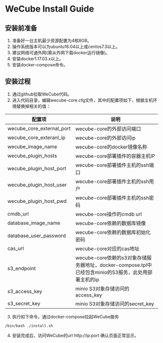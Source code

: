 # WeCube Install Guide

## 安装前准备
1. 准备好一台主机最少资源配置为4核8GB。
2. 操作系统版本可以为ubuntu16.04以上或centos7.3以上。
3. 建议网络可通外网(需从外网下载docker运行镜像)。
4. 安装docker1.17.03.x以上。
5. 安装docker-compose命令。

## 安装过程
1. 通过github拉取WeCube代码。
2. 进入代码目录，编辑wecube-core.cfg文件，其中的配置项如下，根据主机环境替换掉相关的值：

配置项                      |说明
---------------------------|--------------------
wecube_core_external_port  |wecube-core的外部访问端口
wecube_core_exteranl_ip    |wecube-core的外部访问ip
wecube_image_name          |wecube-core的docker镜像名称
wecube_plugin_hosts        |wecube-core部署插件的容器主机IP
wecube_plugin_host_port    |wecube-core部署插件主机的ssh端口
wecube_plugin_host_user    |wecube-core部署插件主机的ssh用户
wecube_plugin_host_pwd     |wecube-core部署插件主机的ssh密码
cmdb_url                   |wecube-core操作的cmdb url
database_image_name        |wecube-core依赖的数据库镜像
database_user_password     |wecube-core依赖的数据库初始化密码
cas_url                    |wecube-core对应的cas地址
s3_endpoint                |wecube-core依赖的s3对象存储服务器地址，docker-compose.tpl中已经包含minio的S3服务，此处用部署主机的ip
s3_access_key              |minio S3对象存储访问的access_key
s3_secret_key              |minio S3对象存储访问的secret_key


3. 执行如下命令，通过docker-compose拉起WeCube服务
```
/bin/bash ./install.sh
```

4. 安装完成后，访问WeCube的url http://ip:port 确认页面正常显示。


